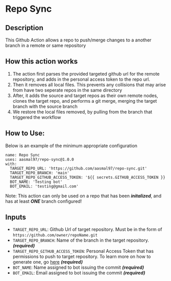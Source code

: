 # Repo Sync
## Description
This Github Action allows a repo to push/merge changes to a another branch in a remote or same repository

## How this action works
1. The action first parses the provided targeted github url for the remote repository, and adds in the personal access token to the repo url.
2. Then it removes all local files. This prevents any collisions that may arise from have two seperate repos in the same directory
3. After, it adds the source and target repos as their own remote nodes, clones the target repo, and performs a git merge, merging the target branch with the source branch
4. We restore the local files removed, by pulling from the branch that triggered the workflow
## How to Use:
Below is an example of the minimum appropriate configuration 
```
name: Repo Sync
uses: aasmal97/repo-sync@1.0.0
with: 
  TARGET_REPO_URL: 'https://github.com/aasmal97/repo-sync.git'
  TARGET_REPO_BRANCH: 'main'
  TARGET_REPO_GITHUB_ACCESS_TOKEN: '${{ secrets.GITHUB_ACCESS_TOKEN }}
  BOT_NAME: 'Testing bot'
  BOT_EMAIL: 'testing@gmail.com'
```
Note: This action can only be used on a repo that has been ***initalized***, and has at least ***ONE*** branch configured!
## Inputs
- `TARGET_REPO_URL`: Github Url of target repository. Must be in the form of `https://github.com/owner/repoName.git`
- `TARGET_REPO_BRANCH`: Name of the branch in the target repository. ***(required)***
- `TARGET_REPO_GITHUB_ACCESS_TOKEN`: Personal Access Token that has permissions to push to target repository. To learn more on how to generate one, go [here](https://docs.github.com/en/authentication/keeping-your-account-and-data-secure/managing-your-personal-access-tokens) ***(required)***
- `BOT_NAME`: Name assigned to bot issuing the commit ***(required)***
- `BOT_EMAIL`: Email assigned to bot issuing the commit ***(required)***